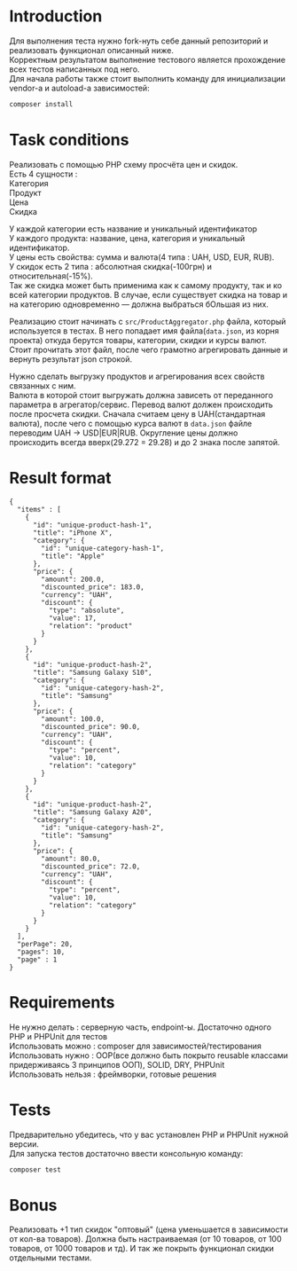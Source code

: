 # Introduction
Для выполнения теста нужно fork-нуть себе данный репозиторий и реализовать функционал описанный ниже.  
Корректным результатом выполнение тестового является прохождение всех тестов написанных под него.  
Для начала работы также стоит выполнить команду для инициализации vendor-а и autoload-а зависимостей:
```bash
composer install
```
# Task conditions
Реализовать с помощью PHP схему просчёта цен и скидок.  
Есть 4 сущности :  
Категория  
Продукт  
Цена  
Скидка  

У каждой категории есть название и уникальный идентификатор  
У каждого продукта: название, цена, категория и уникальный идентификатор.  
У цены есть свойства: сумма и валюта(4 типа : UAH, USD, EUR, RUB).  
У скидок есть 2 типа : абсолютная скидка(-100грн) и относительная(-15%).  
Так же скидка может быть применима как к самому продукту, так и ко всей категории продуктов. В случае, если существует скидка на товар и на категорию одновременно — должна выбраться бОльшая из них.  

Реализацию стоит начинать с `src/ProductAggregator.php` файла, который используется в тестах. В него попадает имя файла(`data.json`, из корня проекта) откуда берутся товары, категории, скидки и курсы валют. Стоит прочитать этот файл, после чего грамотно агрегировать данные и вернуть результат json строкой.

Нужно сделать выгрузку продуктов и агрегирования всех свойств связанных с ним.  
Валюта в которой стоит выгружать должна зависеть от переданного параметра в агрегатор/сервис.
Перевод валют должен происходить после просчета скидки. Сначала считаем цену в UAH(стандартная валюта), после чего с помощью курса валют в `data.json` файле переводим UAH -> USD|EUR|RUB. Округление цены должно происходить всегда вверх(29.272 = 29.28) и до 2 знака после запятой.


# Result format

```
{
  "items" : [
    {
      "id": "unique-product-hash-1",
      "title": "iPhone X",
      "category": {
        "id": "unique-category-hash-1",
        "title": "Apple"
      },
      "price": {
        "amount": 200.0,
        "discounted_price": 183.0,
        "currency": "UAH",
        "discount": {
          "type": "absolute",
          "value": 17,
          "relation": "product"
        }
      }
    },
    {
      "id": "unique-product-hash-2",
      "title": "Samsung Galaxy S10",
      "category": {
        "id": "unique-category-hash-2",
        "title": "Samsung"
      },
      "price": {
        "amount": 100.0,
        "discounted_price": 90.0,
        "currency": "UAH",
        "discount": {
          "type": "percent",
          "value": 10,
          "relation": "category"
        }
      }
    },
    {
      "id": "unique-product-hash-2",
      "title": "Samsung Galaxy A20",
      "category": {
        "id": "unique-category-hash-2",
        "title": "Samsung"
      },
      "price": {
        "amount": 80.0,
        "discounted_price": 72.0,
        "currency": "UAH",
        "discount": {
          "type": "percent",
          "value": 10,
          "relation": "category"
        }
      }
    }
  ],
  "perPage": 20,
  "pages": 10,
  "page" : 1
}
```

# Requirements
Не нужно делать : серверную часть, endpoint-ы. Достаточно одного PHP и PHPUnit для тестов  
Использовать можно : composer для зависимостей/тестирования  
Использовать нужно : OOP(все должно быть покрыто reusable классами придерживаясь 3 принципов ООП), SOLID, DRY, PHPUnit  
Использовать нельзя : фреймворки, готовые решения  

# Tests
Предварительно убедитесь, что у вас установлен PHP и PHPUnit нужной версии.  
Для запуска тестов достаточно ввести консольную команду:
```bash
composer test
```

# Bonus  
Реализовать +1 тип скидок "оптовый" (цена уменьшается в зависимости от кол-ва товаров). Должна быть настраиваемая (от 10 товаров, от 100 товаров, от 1000 товаров и тд).
И так же покрыть функционал скидки отдельными тестами.
